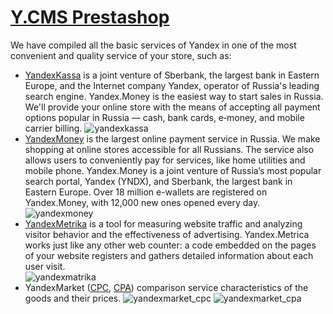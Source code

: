 [Y.CMS Prestashop](https://github.com/yandex-money/yandex-money-cms-prestashop/raw/master/yamodule.zip)
=================

We have compiled all the basic services of Yandex in one of the most convenient and quality service of your store, such as:

* [YandexKassa](https://money.yandex.ru/start/#1) is a joint venture of Sberbank, the largest bank in Eastern Europe, and the Internet company Yandex, operator of Russia's leading search engine. Yandex.Money is the easiest way to start sales in Russia. We'll provide your online store with the means of accepting all payment options popular in Russia — cash, bank cards, e‑money, and mobile carrier billing.
![yandexkassa](https://raw.githubusercontent.com/yandex-money/yandex-money-cms-prestashop/master/img/1.jpg)
* [YandexMoney](https://money.yandex.ru/)  is the largest online payment service in Russia. We make shopping at online stores accessible for all Russians. The service also allows users to conveniently pay for services, like home utilities and mobile phone. Yandex.Money is a joint venture of Russia’s most popular search portal, Yandex (YNDX), and Sberbank, the largest bank in Eastern Europe. Over 18 million e-wallets are registered on Yandex.Money, with 12,000 new ones opened every day.
![yandexmoney](https://raw.githubusercontent.com/yandex-money/yandex-money-cms-prestashop/master/img/2.jpg)
* [YandexMetrika](https://metrika.yandex.ru/) is a tool for measuring website traffic and analyzing visitor behavior and the effectiveness of advertising. Yandex.Metrica works just like any other web counter: a code embedded on the pages of your website registers and gathers detailed information about each user visit.\
![yandexmatrika](https://raw.githubusercontent.com/yandex-money/yandex-money-cms-prestashop/master/img/3.jpg)
* YandexMarket ([CPC](http://welcome.advertising.yandex.ru/market/), [CPA](http://help.yandex.ru/partnermarket/purchase/about.xml)) comparison service characteristics of the goods and their prices.
![yandexmarket_cpc](https://raw.githubusercontent.com/yandex-money/yandex-money-cms-prestashop/master/img/4.jpg)
![yandexmarket_cpa](https://raw.githubusercontent.com/yandex-money/yandex-money-cms-prestashop/master/img/5.jpg)
